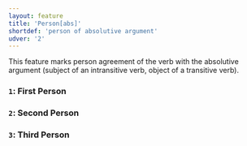 ```yaml
---
layout: feature
title: 'Person[abs]'
shortdef: 'person of absolutive argument'
udver: '2'
---
```


This feature marks person agreement of the verb with the absolutive argument (subject of an intransitive verb, object of a transitive verb).

### <a name="1">`1`</a>: First Person

### <a name="2">`2`</a>: Second Person

### <a name="3">`3`</a>: Third Person
